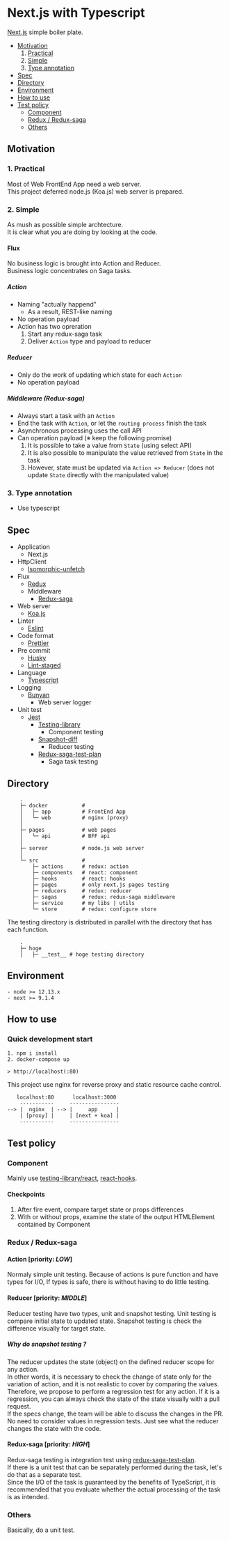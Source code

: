# Next.js with Typescript
[Next.js](https://nextjs.org/) simple boiler plate.

- [Motivation](#motivation)
  1. [Practical](#1-practical)
  2. [Simple](#2-simple)
  3. [Type annotation](#3-type-annotation)
- [Spec](#wpec)
- [Directory](#directory)
- [Environment](#environment)
- [How to use](#how-to-use)
- [Test policy](#test-policy)
  - [Component](#component)
  - [Redux / Redux-saga](#redux-redux-saga)
  - [Others](#others)


## Motivation
### 1. Practical
Most of Web FrontEnd App need a web server.  
This project deferred node.js (Koa.js) web server is prepared.

### 2. Simple
As mush as possible simple archtecture.  
It is clear what you are doing by looking at the code.

#### Flux
No business logic is brought into Action and Reducer.  
Business logic concentrates on Saga tasks.

##### Action
- Naming "actually happend"
    - As a result, REST-like naming
- No operation payload
- Action has two opreration
    1. Start any redux-saga task
    2. Deliver `Action` type and payload to reducer

##### Reducer
- Only do the work of updating which state for each `Action`
- No operation payload

##### Middleware (Redux-saga)
- Always start a task with an `Action`
- End the task with `Action`, or let the `routing process` finish the task
- Asynchronous processing uses the call API
- Can operation payload (※ keep the following promise)
    1. It is possible to take a value from `State` (using select API)
    2. It is also possible to manipulate the value retrieved from `State` in the task
    3. However, state must be updated via `Action => Reducer` (does not update `State` directly with the manipulated value)

### 3. Type annotation
- Use typescript

## Spec
- Application
    - Next.js
- HttpClient
    - [Isomorphic-unfetch](https://github.com/developit/unfetch/tree/master/packages/isomorphic-unfetch)
- Flux
    - [Redux](https://github.com/reduxjs/redux)
    - Middleware
        - [Redux-saga](https://github.com/redux-saga/redux-saga)
- Web server
    - [Koa.js](https://github.com/koajs/koa)
- Linter
    - [Eslint](https://github.com/eslint/eslint)
- Code format
    - [Prettier](https://github.com/prettier/prettier)
- Pre commit
    - [Husky](https://github.com/typicode/husky)
    - [Lint-staged](https://github.com/okonet/lint-staged)
- Language
    - [Typescript](https://www.typescriptlang.org/)
- Logging
    - [Bunyan](https://github.com/trentm/node-bunyan)
        - Web server logger
- Unit test
    - [Jest](https://github.com/facebook/jest)
        - [Testing-library](https://github.com/testing-library/react-testing-library)
            - Component testing
        - [Snapshot-diff](https://github.com/jest-community/snapshot-diff)
            - Reducer testing
        - [Redux-saga-test-plan](https://github.com/jfairbank/redux-saga-test-plan)
            - Saga task testing

## Directory
```
    .
    ├─ docker           # 
    │   ├─ app          # FrontEnd App
    │   └─ web          # nginx (proxy)
    │       
    ├─ pages            # web pages
    │   └─ api          # BFF api
    │       
    ├─ server           # node.js web server
    │   
    └─ src              # 
        ├─ actions      # redux: action
        ├─ components   # react: component
        ├─ hooks        # react: hooks
        ├─ pages        # only next.js pages testing
        ├─ reducers     # redux: reducer
        ├─ sagas        # redux: redux-saga middleware
        ├─ service      # my libs | utils
        └─ store        # redux: configure store
```
The testing directory is distributed in parallel with the directory that has each function.
```
    .
    ├─ hoge
    │   ├─ __test__ # hoge testing directory
```

## Environment
```
- node >= 12.13.x
- next >= 9.1.4
```

## How to use
### Quick development start
```
1. npm i install
2. docker-compose up

> http://localhost(:80)
```

This project use nginx for reverse proxy and static resource cache control.

```
   localhost:80      localhost:3000
    -----------     ----------------
--> |  nginx  | --> |     app      |
    | [proxy] |     | [next + koa] |
    -----------     ----------------
```

## Test policy
### Component
Mainly use [testing-library/react](https://github.com/testing-library/react-testing-library), [react-hooks](https://github.com/testing-library/react-hooks-testing-library).

#### Checkpoints
1. After fire event, compare target state or props differences
2. With or without props, examine the state of the output HTMLElement contained by Component

### Redux / Redux-saga
#### Action [priority: *LOW*]
Normaly simple unit testing.
Because of actions is pure function and have types for I/O,
If types is safe, there is without having to do little testing.

#### Reducer [priority: *MIDDLE*]
Reducer testing have two types, unit and snapshot testing.
Unit testing is compare initial state to updated state.
Snapshot testing is check the difference visually for target state.

##### Why do snapshot testing ?
The reducer updates the state (object) on the defined reducer scope for any action.  
In other words, it is necessary to check the change of state only for the variation of action, and it is not realistic to cover by comparing the values.  
Therefore, we propose to perform a regression test for any action.
If it is a regression, you can always check the state of the state visually with a pull request.  
If the specs change, the team will be able to discuss the changes in the PR.  
No need to consider values in regression tests. Just see what the reducer changes the state with the code.

#### Redux-saga [priority: *HIGH*]
Redux-saga testing is integration test using [redux-saga-test-plan](https://github.com/jfairbank/redux-saga-test-plan).  
If there is a unit test that can be separately performed during the task, let's do that as a separate test.  
Since the I/O of the task is guaranteed by the benefits of TypeScript, it is recommended that you evaluate whether the actual processing of the task is as intended.

### Others
Basically, do a unit test.